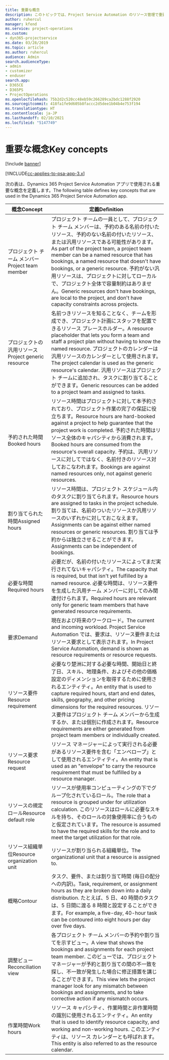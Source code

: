 ```yaml
---
title: 重要な概念
description: このトピックでは、Project Service Automation のリソース管理で重要な概念について説明します。
author: ruhercul
manager: kfend
ms.service: project-operations
ms.custom:
- dyn365-projectservice
ms.date: 03/28/2019
ms.topic: article
ms.author: ruhercul
audience: Admin
search.audienceType:
- admin
- customizer
- enduser
search.app:
- D365CE
- D365PS
- ProjectOperations
ms.openlocfilehash: 75b2d2c520cc48eb59c266289ca2bdc1288f2920
ms.sourcegitcommit: 418fa1fe9d605b8faccc2d5dee1b04b4e753f194
ms.translationtype: HT
ms.contentlocale: ja-JP
ms.lasthandoff: 02/10/2021
ms.locfileid: "5147749"
---
```

# <a name="key-concepts"></a><span data-ttu-id="0a116-103">重要な概念</span><span class="sxs-lookup"><span data-stu-id="0a116-103">Key concepts</span></span>

[!include [banner](../includes/psa-now-project-operations.md)]

[!INCLUDE[cc-applies-to-psa-app-3.x](../includes/cc-applies-to-psa-app-3x.md)]

<span data-ttu-id="0a116-104">次の表は、Dynamics 365 Project Service Automation アプリで使用される重要な概念を定義します。</span><span class="sxs-lookup"><span data-stu-id="0a116-104">The following table defines key concepts that are used in the Dynamics 365 Project Service Automation app.</span></span>

| <span data-ttu-id="0a116-105">概念</span><span class="sxs-lookup"><span data-stu-id="0a116-105">Concept</span></span>                    | <span data-ttu-id="0a116-106">定義</span><span class="sxs-lookup"><span data-stu-id="0a116-106">Definition</span></span> |
|----------------------------|------------|
| <span data-ttu-id="0a116-107">プロジェクト チーム メンバー</span><span class="sxs-lookup"><span data-stu-id="0a116-107">Project team member</span></span>        | <span data-ttu-id="0a116-108">プロジェクト チームの一員として、プロジェクト チーム メンバーは、予約のある名前の付いたリソース、予約のない名前の付いたリソース、または汎用リソースである可能性があります。</span><span class="sxs-lookup"><span data-stu-id="0a116-108">As part of the project team, a project team member can be a named resource that has bookings, a named resource that doesn't have bookings, or a generic resource.</span></span> <span data-ttu-id="0a116-109">予約がない汎用リソースは、プロジェクトに対してローカルで、プロジェクト全体で容量制約はありません。</span><span class="sxs-lookup"><span data-stu-id="0a116-109">Generic resources don't have bookings, are local to the project, and don't have capacity constraints across projects.</span></span> |
| <span data-ttu-id="0a116-110">プロジェクトの汎用リソース</span><span class="sxs-lookup"><span data-stu-id="0a116-110">Project generic resource</span></span>   | <span data-ttu-id="0a116-111">名前つきリソースを知ることなく、チームを形成でき、プロジェクト計画にスタッフを配置できるリソース プレースホルダー。</span><span class="sxs-lookup"><span data-stu-id="0a116-111">A resource placeholder that lets you form a team and staff a project plan without having to know the named resource.</span></span> <span data-ttu-id="0a116-112">プロジェクトのカレンダーは汎用リソースのカレンダーとして使用されます。</span><span class="sxs-lookup"><span data-stu-id="0a116-112">The project calendar is used as the generic resource's calendar.</span></span> <span data-ttu-id="0a116-113">汎用リソースはプロジェクト チームに追加され、タスクに割り当てることができます。</span><span class="sxs-lookup"><span data-stu-id="0a116-113">Generic resources can be added to a project team and assigned to tasks.</span></span> |
| <span data-ttu-id="0a116-114">予約された時間</span><span class="sxs-lookup"><span data-stu-id="0a116-114">Booked hours</span></span>               | <span data-ttu-id="0a116-115">リソース時間はプロジェクトに対して本予約されており、プロジェクト作業の完了の保証に役立ちます。</span><span class="sxs-lookup"><span data-stu-id="0a116-115">Resource hours are hard-booked against a project to help guarantee that the project work is completed.</span></span> <span data-ttu-id="0a116-116">予約された時間はリソース全体のキャパシティから消費されます。</span><span class="sxs-lookup"><span data-stu-id="0a116-116">Booked hours are consumed from the resource's overall capacity.</span></span> <span data-ttu-id="0a116-117">予約は、汎用リソースに対してではなく、名前付きのリソース対しておこなわれます。</span><span class="sxs-lookup"><span data-stu-id="0a116-117">Bookings are against named resources only, not against generic resources.</span></span> |
| <span data-ttu-id="0a116-118">割り当てられた時間</span><span class="sxs-lookup"><span data-stu-id="0a116-118">Assigned hours</span></span>             | <span data-ttu-id="0a116-119">リソース時間は、プロジェクト スケジュール内のタスクに割り当てられます。</span><span class="sxs-lookup"><span data-stu-id="0a116-119">Resource hours are assigned to tasks in the project schedule.</span></span> <span data-ttu-id="0a116-120">割り当ては、名前のついたリソースか汎用リソースのいずれかに対しておこなえます。</span><span class="sxs-lookup"><span data-stu-id="0a116-120">Assignments can be against either named resources or generic resources.</span></span> <span data-ttu-id="0a116-121">割り当ては予約からは独立させることができます。</span><span class="sxs-lookup"><span data-stu-id="0a116-121">Assignments can be independent of bookings.</span></span> |
| <span data-ttu-id="0a116-122">必要な時間</span><span class="sxs-lookup"><span data-stu-id="0a116-122">Required hours</span></span>             | <span data-ttu-id="0a116-123">必要だが、名前の付いたリソースによってまだ実行されてないキャパシティ。</span><span class="sxs-lookup"><span data-stu-id="0a116-123">The capacity that is required, but that isn't yet fulfilled by a named resource.</span></span> <span data-ttu-id="0a116-124">必要な時間は、リソース要件を生成した汎用チーム メンバーに対してのみ関連付けられます。</span><span class="sxs-lookup"><span data-stu-id="0a116-124">Required hours are relevant only for generic team members that have generated resource requirements.</span></span> |
| <span data-ttu-id="0a116-125">要求</span><span class="sxs-lookup"><span data-stu-id="0a116-125">Demand</span></span>                     | <span data-ttu-id="0a116-126">現在および将来のワークロード。</span><span class="sxs-lookup"><span data-stu-id="0a116-126">The current and incoming workload.</span></span> <span data-ttu-id="0a116-127">Project Service Automation では、要求は、リソース要件またはリソース要求として表示されます。</span><span class="sxs-lookup"><span data-stu-id="0a116-127">In Project Service Automation, demand is shown as resource requirements or resource requests.</span></span> |
| <span data-ttu-id="0a116-128">リソース要件</span><span class="sxs-lookup"><span data-stu-id="0a116-128">Resource requirement</span></span>       | <span data-ttu-id="0a116-129">必要なり楚洲に対する必要な時間、開始日と終了日、スキル、地理条件、およびその他の価格設定のディメンションを取得するために使用されるエンティティ。</span><span class="sxs-lookup"><span data-stu-id="0a116-129">An entity that is used to capture required hours, start and end dates, skills, geography, and other pricing dimensions for the required resources.</span></span> <span data-ttu-id="0a116-130">リソース要件はプロジェクト チーム メンバーから生成するか、または個別に作成されます。</span><span class="sxs-lookup"><span data-stu-id="0a116-130">Resource requirements are either generated from project team members or individually created.</span></span> |
| <span data-ttu-id="0a116-131">リソース要求</span><span class="sxs-lookup"><span data-stu-id="0a116-131">Resource request</span></span>           | <span data-ttu-id="0a116-132">リソース マネージャーによって実行される必要があるリソース要件を含む「エンベロープ」として使用されるエンティティ。</span><span class="sxs-lookup"><span data-stu-id="0a116-132">An entity that is used as an "envelope" to carry the resource requirement that must be fulfilled by a resource manager.</span></span> |
| <span data-ttu-id="0a116-133">リソースの規定ロール</span><span class="sxs-lookup"><span data-stu-id="0a116-133">Resource default role</span></span>      | <span data-ttu-id="0a116-134">リソースが使用率コンピューティングの下でグループ化されているロール。</span><span class="sxs-lookup"><span data-stu-id="0a116-134">The role that a resource is grouped under for utilization calculation.</span></span> <span data-ttu-id="0a116-135">このリソースはロールに必要なスキルを持ち、そのロールの対象使用率に合うものと仮定されています。</span><span class="sxs-lookup"><span data-stu-id="0a116-135">The resource is assumed to have the required skills for the role and to meet the target utilization for that role.</span></span> |
| <span data-ttu-id="0a116-136">リソース組織単位</span><span class="sxs-lookup"><span data-stu-id="0a116-136">Resource organization unit</span></span> | <span data-ttu-id="0a116-137">リソースが割り当られる組織単位。</span><span class="sxs-lookup"><span data-stu-id="0a116-137">The organizational unit that a resource is assigned to.</span></span> |
| <span data-ttu-id="0a116-138">概略</span><span class="sxs-lookup"><span data-stu-id="0a116-138">Contour</span></span>                    | <span data-ttu-id="0a116-139">タスク、要件、または割り当て時間 (毎日の配分への内訳)。</span><span class="sxs-lookup"><span data-stu-id="0a116-139">Task, requirement, or assignment hours as they are broken down into a daily distribution.</span></span> <span data-ttu-id="0a116-140">たとえば、5 日、40 時間のタスクは、5 日間に渡る 8 時間と設定することができます。</span><span class="sxs-lookup"><span data-stu-id="0a116-140">For example, a five-day, 40-hour task can be contoured into eight hours per day over five days.</span></span> |
| <span data-ttu-id="0a116-141">調整ビュー</span><span class="sxs-lookup"><span data-stu-id="0a116-141">Reconciliation view</span></span>        | <span data-ttu-id="0a116-142">各プロジェクト チーム メンバーの予約や割り当てを示すビュー。</span><span class="sxs-lookup"><span data-stu-id="0a116-142">A view that shows the bookings and assignments for each project team member.</span></span> <span data-ttu-id="0a116-143">このビューでは、プロジェクト マネージャーが予約と割り当ての間の不一致を探し、不一致が発生した場合に修正措置を講じることができます。</span><span class="sxs-lookup"><span data-stu-id="0a116-143">This view lets the project manager look for any mismatch between bookings and assignments, and to take corrective action if any mismatch occurs.</span></span> |
| <span data-ttu-id="0a116-144">作業時間</span><span class="sxs-lookup"><span data-stu-id="0a116-144">Work hours</span></span>                 | <span data-ttu-id="0a116-145">リソース キャパシティ、作業時間と非作業時間の識別に使用されるエンティティ。</span><span class="sxs-lookup"><span data-stu-id="0a116-145">An entity that is used to identify resource capacity, and working and non-working hours.</span></span> <span data-ttu-id="0a116-146">このエンティティは、リソース カレンダーとも呼ばれます。</span><span class="sxs-lookup"><span data-stu-id="0a116-146">This entity is also referred to as the resource calendar.</span></span> |
